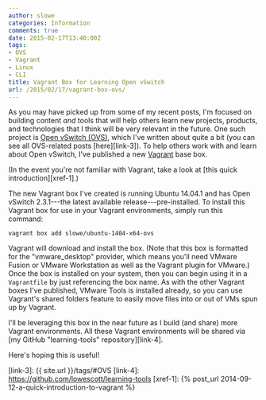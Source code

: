 ```yaml
---
author: slowe
categories: Information
comments: true
date: 2015-02-17T13:40:00Z
tags:
- OVS
- Vagrant
- Linux
- CLI
title: Vagrant Box for Learning Open vSwitch
url: /2015/02/17/vagrant-box-ovs/
---
```


As you may have picked up from some of my recent posts, I'm focused on building content _and_ tools that will help others learn new projects, products, and technologies that I think will be very relevant in the future. One such project is [Open vSwitch (OVS)][link-1], which I've written about quite a bit (you can see all OVS-related posts [here][link-3]). To help others work with and learn about Open vSwitch, I've published a new [Vagrant][link-2] base box.

(In the event you're not familiar with Vagrant, take a look at [this quick introduction][xref-1].)

The new Vagrant box I've created is running Ubuntu 14.04.1 and has Open vSwitch 2.3.1---the latest available release---pre-installed. To install this Vagrant box for use in your Vagrant environments, simply run this command:

	vagrant box add slowe/ubuntu-1404-x64-ovs

Vagrant will download and install the box. (Note that this box is formatted for the "vmware_desktop" provider, which means you'll need VMware Fusion or VMware Workstation as well as the Vagrant plugin for VMware.) Once the box is installed on your system, then you can begin using it in a `Vagrantfile` by just referencing the box name. As with the other Vagrant boxes I've published, VMware Tools is installed already, so you can use Vagrant's shared folders feature to easily move files into or out of VMs spun up by Vagrant.

I'll be leveraging this box in the near future as I build (and share) more Vagrant environments. All these Vagrant environments will be shared via [my GitHub "learning-tools" repository][link-4].

Here's hoping this is useful!


[link-1]: http://openvswitch.org/
[link-2]: http://www.vagrantup.com/
[link-3]: {{ site.url }}/tags/#OVS
[link-4]: https://github.com/lowescott/learning-tools
[xref-1]: {% post_url 2014-09-12-a-quick-introduction-to-vagrant %}
